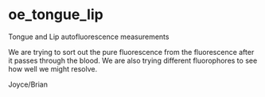 # oe_tongue_lip

Tongue and Lip autofluorescence measurements

We are trying to sort out the pure fluorescence from the fluorescence after it passes through the blood.  We are also trying different fluorophores to see how well we might resolve.

Joyce/Brian

